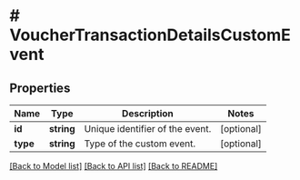 # # VoucherTransactionDetailsCustomEvent

## Properties

Name | Type | Description | Notes
------------ | ------------- | ------------- | -------------
**id** | **string** | Unique identifier of the event. | [optional]
**type** | **string** | Type of the custom event. | [optional]

[[Back to Model list]](../../README.md#models) [[Back to API list]](../../README.md#endpoints) [[Back to README]](../../README.md)
